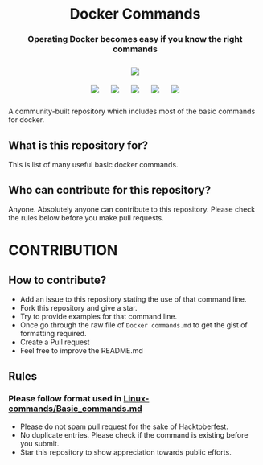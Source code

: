 # 
<h1 align="center">Docker Commands</h1>
<h3 align="center">Operating Docker becomes easy if you know the right commands</h3>

<p align="center">
<img style="padding:10px;" src="https://img.shields.io/badge/Open%20Source-💕%20-9cf?style=for-the-badge"><br>
<img style="padding:10px;" src="https://img.shields.io/github/contributors/gandalf0079/Docker-commands?style=flat-square">
<img style="padding:10px;" src="https://img.shields.io/github/forks/gandalf0079/Docker-commands?label=Forks&style=flat-square">
<img style="padding:10px;" src="https://img.shields.io/github/stars/gandalf0079/Docker-commands?style=flat-square">
<img style="padding:10px;" src="https://img.shields.io/github/license/gandalf0079/Docker-commands?style=flat-square">
<img style="padding:10px;" src="http://img.shields.io/github/issues/gandalf0079/Docker-commands?style=flat-square">



A community-built repository which includes most of the basic commands for docker.

</p>

## What is this repository for?

This is list of many useful basic docker commands.

## Who can contribute for this repository?

Anyone. Absolutely anyone can contribute to this repository. Please check the rules below before you make pull requests.

# CONTRIBUTION

## How to contribute?

- Add an issue to this repository stating the use of that command line.
- Fork this repository and give a star.
- Try to provide examples for that command line.
- Once go through the raw file of `Docker commands.md` to get the gist of formatting required.
- Create a Pull request
- Feel free to improve the README.md

## Rules
### Please follow format used in [Linux-commands/Basic_commands.md](https://github.com/gandalf0079/Linux-commands/blob/master/Basic_commands.md)
- Please do not spam pull request for the sake of Hacktoberfest.
- No duplicate entries. Please check if the command is existing before you submit.
- Star this repository to show appreciation towards public efforts.

